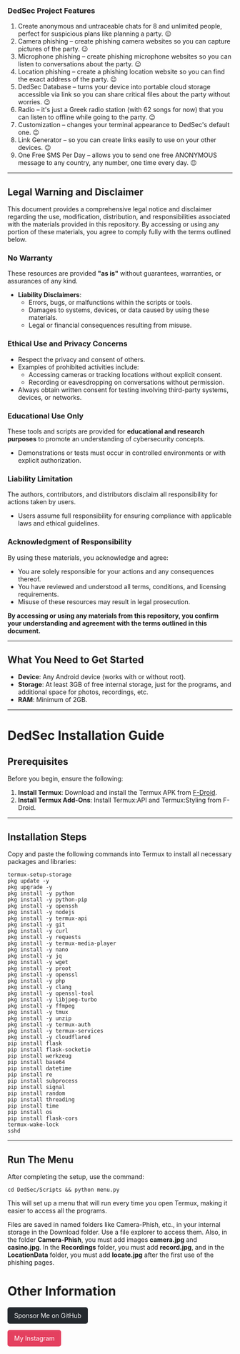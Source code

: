 ### DedSec Project Features  

1) Create anonymous and untraceable chats for 8 and unlimited people, perfect for suspicious plans like planning a party. 😉  
2) Camera phishing – create phishing camera websites so you can capture pictures of the party. 😉  
3) Microphone phishing – create phishing microphone websites so you can listen to conversations about the party. 😉  
4) Location phishing – create a phishing location website so you can find the exact address of the party. 😉  
5) DedSec Database – turns your device into portable cloud storage accessible via link so you can share critical files about the party without worries. 😉  
6) Radio – it's just a Greek radio station (with 62 songs for now) that you can listen to offline while going to the party. 😉  
7) Customization – changes your terminal appearance to DedSec's default one. 😉  
8) Link Generator – so you can create links easily to use on your other devices. 😉  
9) One Free SMS Per Day – allows you to send one free ANONYMOUS message to any country, any number, one time every day. 😉  

---

## **Legal Warning and Disclaimer**  

This document provides a comprehensive legal notice and disclaimer regarding the use, modification, distribution, and responsibilities associated with the materials provided in this repository. By accessing or using any portion of these materials, you agree to comply fully with the terms outlined below.  

### **No Warranty**  

These resources are provided **"as is"** without guarantees, warranties, or assurances of any kind.  

- **Liability Disclaimers**:  
  - Errors, bugs, or malfunctions within the scripts or tools.  
  - Damages to systems, devices, or data caused by using these materials.  
  - Legal or financial consequences resulting from misuse.  

### **Ethical Use and Privacy Concerns**  

- Respect the privacy and consent of others.  
- Examples of prohibited activities include:  
  - Accessing cameras or tracking locations without explicit consent.  
  - Recording or eavesdropping on conversations without permission.  
- Always obtain written consent for testing involving third-party systems, devices, or networks.  

### **Educational Use Only**  

These tools and scripts are provided for **educational and research purposes** to promote an understanding of cybersecurity concepts.  

- Demonstrations or tests must occur in controlled environments or with explicit authorization.  

### **Liability Limitation**  

The authors, contributors, and distributors disclaim all responsibility for actions taken by users.  

- Users assume full responsibility for ensuring compliance with applicable laws and ethical guidelines.  

### **Acknowledgment of Responsibility**  

By using these materials, you acknowledge and agree:  

- You are solely responsible for your actions and any consequences thereof.  
- You have reviewed and understood all terms, conditions, and licensing requirements.  
- Misuse of these resources may result in legal prosecution.  

**By accessing or using any materials from this repository, you confirm your understanding and agreement with the terms outlined in this document.**  

---

## **What You Need to Get Started**  

- **Device**: Any Android device (works with or without root).  
- **Storage**: At least 3GB of free internal storage, just for the programs, and additional space for photos, recordings, etc.  
- **RAM**: Minimum of 2GB.  

---

# **DedSec Installation Guide**  

## **Prerequisites**  

Before you begin, ensure the following:  

1. **Install Termux**: Download and install the Termux APK from [F-Droid](https://f-droid.org/).  
2. **Install Termux Add-Ons**: Install Termux:API and Termux:Styling from F-Droid.  

---

## **Installation Steps**  

Copy and paste the following commands into Termux to install all necessary packages and libraries:  

```
termux-setup-storage
pkg update -y
pkg upgrade -y
pkg install -y python
pkg install -y python-pip
pkg install -y openssh
pkg install -y nodejs
pkg install -y termux-api
pkg install -y git
pkg install -y curl
pkg install -y requests
pkg install -y termux-media-player
pkg install -y nano
pkg install -y jq
pkg install -y wget
pkg install -y proot
pkg install -y openssl
pkg install -y php
pkg install -y clang
pkg install -y openssl-tool
pkg install -y libjpeg-turbo
pkg install -y ffmpeg
pkg install -y tmux
pkg install -y unzip
pkg install -y termux-auth
pkg install -y termux-services
pkg install -y cloudflared
pip install flask
pip install flask-socketio
pip install werkzeug
pip install base64
pip install datetime
pip install re
pip install subprocess
pip install signal
pip install random
pip install threading
pip install time
pip install os
pip install flask-cors
termux-wake-lock
sshd
```

---

## **Run The Menu**  

After completing the setup, use the command:  

```cd DedSec/Scripts && python menu.py```  

This will set up a menu that will run every time you open Termux, making it easier to access all the programs.  

Files are saved in named folders like Camera-Phish, etc., in your internal storage in the Download folder. Use a file explorer to access them. Also, in the folder **Camera-Phish**, you must add images **camera.jpg** and **casino.jpg**. In the **Recordings** folder, you must add **record.jpg**, and in the **LocationData** folder, you must add **locate.jpg** after the first use of the phishing pages.  

# Other Information  

<a href="https://github.com/sponsors/dedsec1121fk" style="display: inline-block; padding: 10px 15px; background-color: #24292e; color: white; text-decoration: none; border-radius: 5px;">Sponsor Me on GitHub</a>  

<a href="https://www.instagram.com/dedsec1121fk_official" style="display: inline-block; padding: 10px 15px; background-color: #E4405F; color: white; text-decoration: none; border-radius: 5px;">My Instagram</a>  

